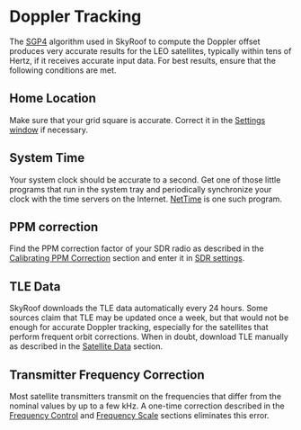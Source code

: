 # Doppler Tracking

The [SGP4](https://celestrak.org/publications/AIAA/2006-6753/)
algorithm used in SkyRoof to compute the Doppler offset produces very accurate results for the LEO
satellites, typically within tens of Hertz, if it receives accurate input data. For best results, ensure
that the following conditions are met.

## Home Location

Make sure that your grid square is accurate. Correct it in the
[Settings window](settings_window.md) if necessary.

## System Time

Your system clock should be accurate to a second. Get one of those little programs that run in the
system tray and periodically synchronize your clock with the time servers on the Internet.
[NetTime](https://www.timesynctool.com/) is one such program.

## PPM correction

Find the PPM correction factor of your SDR radio as described in the
[Calibrating PPM Correction](calibrating_ppm_correction.md) section and enter it in
[SDR settings](setting_up_sdr.md).

## TLE Data

SkyRoof downloads the TLE data automatically every 24 hours. Some sources claim that TLE may be updated
once a week, but that would not be enough for accurate Doppler tracking, especially for the satellites
that perform frequent orbit corrections. When in doubt, download TLE manually as described in the
[Satellite Data](satellite_data.md) section.

## Transmitter Frequency Correction

Most satellite transmitters transmit on the frequencies that differ from the nominal values by up to
a few kHz. A one-time correction described in the
[Frequency Control](frequency_control.md) and [Frequency Scale](frequency_scale.md) sections eliminates
this error.

